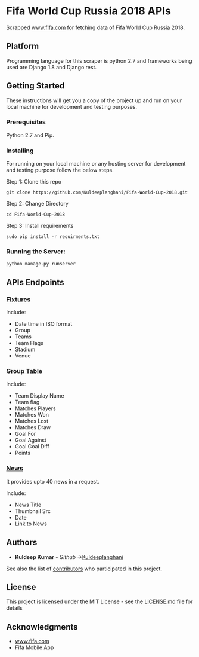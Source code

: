 # Fifa World Cup Russia 2018 APIs

Scrapped www.fifa.com for fetching data of Fifa World Cup Russia 2018.

## Platform
Programming language for this scraper is python 2.7 and frameworks being used are Django 1.8 and Django rest.

## Getting Started
These instructions will get you a copy of the project up and run on your local machine for development and testing purposes.

### Prerequisites
Python 2.7 and Pip.

### Installing
 For running on your local machine or any hosting server for development and testing purpose follow the below steps.

Step 1: Clone this repo 

```
git clone https://github.com/Kuldeeplanghani/Fifa-World-Cup-2018.git
```

Step 2: Change Directory

```
cd Fifa-World-Cup-2018
```

Step 3: Install requirements

```
sudo pip install -r requirments.txt
```

### Running the Server:

```
python manage.py runserver 
```
## APIs Endpoints

### [Fixtures](https://fifa-2018-apis.herokuapp.com/fifa/fixtures)
Include: 
* Date time in ISO format
* Group
* Teams
* Team Flags
* Stadium 
* Venue

### [Group Table](https://fifa-2018-apis.herokuapp.com/fifa/grouptable)
Include: 
* Team Display Name
* Team flag
* Matches Players
* Matches Won
* Matches Lost
* Matches Draw
* Goal For
* Goal Against
* Goal Goal Diff
* Points

### [News](https://fifa-2018-apis.herokuapp.com/fifa/news)
It provides upto 40 news in a request.

Include: 
* News Title
* Thumbnail Src
* Date
* Link to News


## Authors

* **Kuldeep Kumar** - *Github* ->[Kuldeeplanghani](https://github.com/Kuldeeplanghani)

See also the list of [contributors](https://github.com/Kuldeeplanghani/Fifa-World-Cup-2018/graphs/contributors) who participated in this project.

## License

This project is licensed under the MIT License - see the [LICENSE.md](LICENSE.md) file for details

## Acknowledgments

* www.fifa.com
* Fifa Mobile App
